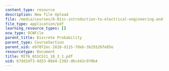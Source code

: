 ```yaml
---
content_type: resource
description: New file Upload
file: /media/courses/6-01sc-introduction-to-electrical-engineering-and-computer-science-i-spring-2011/67dd1df39d3308442302d6c442c970b4_MIT6_01SCS11_10_3_1.pdf
file_type: application/pdf
learning_resource_types: []
ocw_type: OCWFile
parent_title: Discrete Probability
parent_type: CourseSection
parent_uid: e97072ec-1818-d115-7deb-3b29326fe85e
resourcetype: Document
title: MIT6_01SCS11_10_3_1.pdf
uid: 67dd1df3-9d33-0844-2302-d6c442c970b4
---
```

